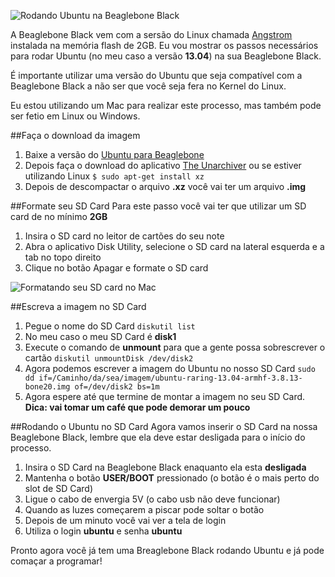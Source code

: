 ![Rodando Ubuntu na Beaglebone Black](http://vitorleal.com/assets/img/blog/beaglebone-black.jpg "Rodando Ubuntu na Beaglebone Black")

A Beaglebone Black vem com a sersão do Linux chamada [Angstrom](http://beagleboard.org/latest-images) instalada na memória flash
de 2GB. Eu vou mostrar os passos necessários para rodar Ubuntu (no meu caso a versão **13.04**) na sua Beaglebone Black.

É importante utilizar uma versão do Ubuntu que seja compatível com a Beaglebone Black a não ser que você seja fera no Kernel do Linux.

Eu estou utilizando um Mac para realizar este processo, mas também pode ser fetio em Linux ou Windows.

##Faça o download da imagem
  1. Baixe a versão do [Ubuntu para Beaglebone](http://s3.armhf.com/debian/raring/bone/ubuntu-raring-13.04-armhf-3.8.13-bone20.img.xz)
  2. Depois faça o download do aplicativo [The Unarchiver](https://itunes.apple.com/app/the-unarchiver/id425424353)
    ou se estiver utilizando Linux ``` $ sudo apt-get install xz ```
  3. Depois de descompactar o arquivo **.xz** você vai ter um arquivo **.img**

##Formate seu SD Card
Para este passo você vai ter que utilizar um SD card de no mínimo **2GB**

  1. Insira o SD card no leitor de cartões do seu note
  2. Abra o aplicativo Disk Utility, selecione o SD card na lateral esquerda e a tab no topo direito
  3. Clique no botão Apagar e formate o SD card

![Formatando seu SD card no Mac](http://vitorleal.com/assets/img/blog/format-sdcard.png "Formatando seu SD card no Mac")


##Escreva a imagem no SD Card
  1. Pegue o nome do SD Card ```diskutil list```
  2. No meu caso o meu SD Card é **disk1**
  3. Execute o comando de **unmount** para que a gente possa sobrescrever o cartão
     ```diskutil unmountDisk /dev/disk2```
  4. Agora podemos escrever a imagem do Ubuntu no nosso SD Card
     ```sudo dd if=/Caminho/da/sea/imagem/ubuntu-raring-13.04-armhf-3.8.13-bone20.img of=/dev/disk2 bs=1m```
  5. Agora espere até que termine de montar a imagem no seu SD Card. **Dica: vai tomar um café que pode demorar um pouco**


##Rodando o Ubuntu no SD Card
Agora vamos inserir o SD Card na nossa Beaglebone Black, lembre que ela deve estar desligada para o início do processo.

  1. Insira o SD Card na Beaglebone Black enaquanto ela esta **desligada**
  2. Mantenha o botão **USER/BOOT** pressionado (o botão é o mais perto do slot de SD Card)
  3. Ligue o cabo de envergia 5V (o cabo usb não deve funcionar)
  4. Quando as luzes começarem a piscar pode soltar o botão
  5. Depois de um minuto você vai ver a tela de login
  6. Utiliza o login **ubuntu** e senha **ubuntu**


Pronto agora você já tem uma Breaglebone Black rodando Ubuntu e já pode comaçar a programar!

